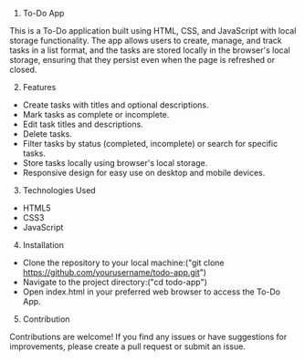 1. To-Do App

  This is a To-Do application built using HTML, CSS, and JavaScript with local storage functionality. The app allows users to create, manage, and track tasks in a list format, and the tasks are stored locally in the browser's local storage, ensuring that they persist even when the page is refreshed or closed.

2. Features

 - Create tasks with titles and optional descriptions.
 - Mark tasks as complete or incomplete.
 - Edit task titles and descriptions.
 - Delete tasks.
 - Filter tasks by status (completed, incomplete) or search for specific tasks.
 - Store tasks locally using browser's local storage.
 - Responsive design for easy use on desktop and mobile devices.
 
 3. Technologies Used
 
 - HTML5
 - CSS3
 - JavaScript
 
 4. Installation
 
  - Clone the repository to your local machine:("git clone https://github.com/yourusername/todo-app.git")
  - Navigate to the project directory:("cd todo-app")
  - Open index.html in your preferred web browser to access the To-Do App.

 5. Contribution
 
  Contributions are welcome! If you find any issues or have suggestions for improvements, please create a pull request or submit an issue.
